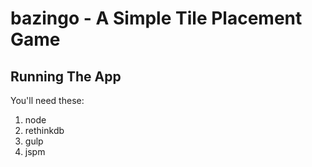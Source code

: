 # bazingo - A Simple Tile Placement Game

## Running The App

You'll need these:
1. node
2. rethinkdb
3. gulp
4. jspm

